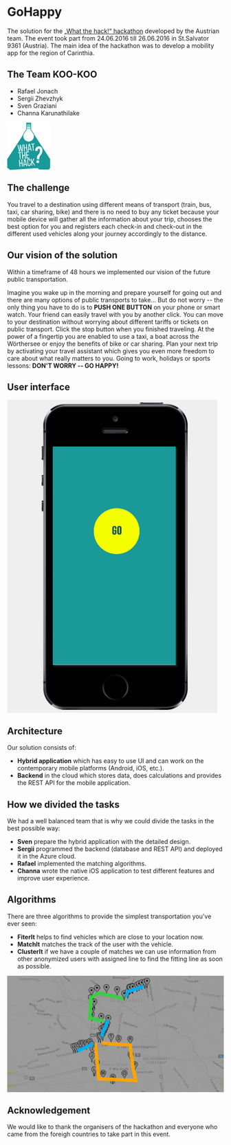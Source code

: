 # GoHappy


The solution for the [„What the hack!“ hackathon](http://www.hackathon.click/) developed by the Austrian team. The event took part from 24.06.2016 till 26.06.2016 in St.Salvator 9361 (Austria). The main idea of the hackathon was to develop a mobility app for the region of Carinthia. 

## The Team KOO-KOO

 * Rafael Jonach
 * Sergii Zhevzhyk
 * Sven Graziani 
 * Channa Karunathilake

<img src="images/wth.png" align="center" width="100px">

## The challenge

You travel to a destination using different means of transport (train, bus, taxi, car sharing, bike) and there is no need to buy any ticket because your mobile device will gather all the information about your trip, chooses the best option for you and registers each check-in and check-out in the different used vehicles along your journey accordingly to the distance.

## Our vision of the solution

Within a timeframe of 48 hours we implemented our vision of the future public transportation.

Imagine you wake up in the morning and prepare yourself for going out and there are many options of public transports to take... But do not worry -- the only thing you have to do is to **PUSH ONE BUTTON** on your phone or smart watch. Your friend can easily travel with you by another click. You can move to your destination without worrying about different tariffs or tickets on public transport. Click the stop button when you finished traveling. At the power of a fingertip you are enabled to use a taxi, a boat across the Wörthersee or enjoy the benefits of bike or car sharing. Plan your next trip by activating your travel assistant which gives you even more freedom to care about what really matters to you. Going to work, holidays or sports lessons: **DON'T WORRY -- GO HAPPY!**

## User interface

<img src="images/gohappy-ui-design.gif" align="center">

## Architecture

Our solution consists of:

 * **Hybrid application** which has easy to use UI and can work on the contemporary mobile platforms (Android, iOS, etc.).
 * **Backend** in the cloud which stores data, does calculations and provides the REST API for the mobile application.

## How we divided the tasks

We had a well balanced team that is why we could divide the tasks in the best possible way:

 * **Sven** prepare the hybrid application with the detailed design.
 * **Sergii** programmed the backend (database and REST API) and deployed it in the Azure cloud.
 * **Rafael** implemented the matching algorithms.
 * **Channa** wrote the native iOS application to test different features and improve user experience.

## Algorithms

There are three algorithms to provide the simplest transportation you've ever seen:

* **FiterIt** helps to find vehicles which are close to your location now.
* **MatchIt** matches the track of the user with the vehicle. 
* **ClusterIt** if we have a couple of matches we can use information from other anonymized users with assigned line to find the fitting line as soon as possible. 

<img src="images/algo.gif" align="center">

## Acknowledgement

We would like to thank the organisers of the hackathon and everyone who came from the foreigh countries to take part in this event.
